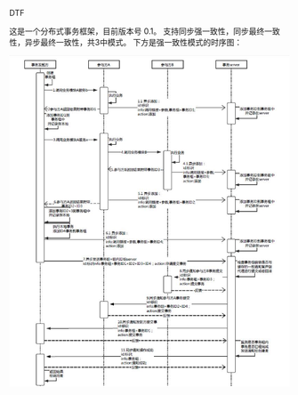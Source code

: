 DTF

这是一个分布式事务框架，目前版本号 0.1。
支持同步强一致性，同步最终一致性，异步最终一致性，共3中模式。
下方是强一致性模式的时序图： 

![Image discription](https://github.com/wgy8283335/dtf/blob/master/image/sync_strong.JPG)

